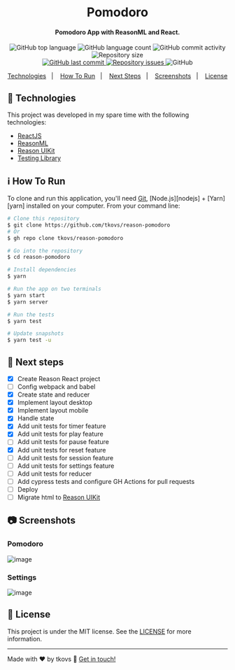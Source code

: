 <h1 align="center">
  <br>
  Pomodoro
</h1>

<h4 align="center">
  Pomodoro App with ReasonML and React.
</h4>
<p align="center">
  <img alt="GitHub top language" src="https://img.shields.io/github/languages/top/tkovs/reason-pomodoro.svg">

  <img alt="GitHub language count" src="https://img.shields.io/github/languages/count/tkovs/reason-pomodoro.svg">
  
  <img alt="GitHub commit activity" src="https://img.shields.io/github/commit-activity/m/tkovs/reason-pomodoro.svg">

  <img alt="Repository size" src="https://img.shields.io/github/repo-size/tkovs/reason-pomodoro.svg">
  <br />
  <a href="https://github.com/tkovs/reason-pomodoro/commits/master">
    <img alt="GitHub last commit" src="https://img.shields.io/github/last-commit/tkovs/reason-pomodoro.svg">
  </a>

  <a href="https://github.com/tkovs/reason-pomodoro/issues">
    <img alt="Repository issues" src="https://img.shields.io/github/issues/tkovs/reason-pomodoro.svg">
  </a>

  <img alt="GitHub" src="https://img.shields.io/github/license/tkovs/reason-pomodoro.svg">
</p>

<p align="center">
  <a href="#rocket-technologies">Technologies</a>&nbsp;&nbsp;&nbsp;|&nbsp;&nbsp;&nbsp;
  <a href="#information_source-how-to-run">How To Run</a>&nbsp;&nbsp;&nbsp;|&nbsp;&nbsp;&nbsp;
  <a href="#runner-next-steps">Next Steps</a>&nbsp;&nbsp;&nbsp;|&nbsp;&nbsp;&nbsp;
  <a href="#camera-screenshots">Screenshots</a>&nbsp;&nbsp;&nbsp;|&nbsp;&nbsp;&nbsp;
  <a href="#memo-license">License</a>
</p>

## :rocket: Technologies

This project was developed in my spare time with the following technologies:

-  [ReactJS](https://reactjs.org)
-  [ReasonML](https://reasonml.github.io)
-  [Reason UIKit](https://github.com/tkovs/reason-uikit)
-  [Testing Library](https://testing-library.com)

## :information_source: How To Run

To clone and run this application, you'll need [Git](https://git-scm.com), [Node.js][nodejs] + [Yarn][yarn] installed on your computer. From your command line:

```bash
# Clone this repository
$ git clone https://github.com/tkovs/reason-pomodoro
# Or
$ gh repo clone tkovs/reason-pomodoro

# Go into the repository
$ cd reason-pomodoro

# Install dependencies
$ yarn

# Run the app on two terminals
$ yarn start
$ yarn server

# Run the tests
$ yarn test

# Update snapshots
$ yarn test -u
```

## :runner: Next steps

- [x] Create Reason React project
- [ ] Config webpack and babel
- [x] Create state and reducer
- [x] Implement layout desktop
- [x] Implement layout mobile
- [x] Handle state
- [x] Add unit tests for timer feature
- [x] Add unit tests for play feature
- [ ] Add unit tests for pause feature
- [x] Add unit tests for reset feature
- [ ] Add unit tests for session feature
- [ ] Add unit tests for settings feature
- [ ] Add unit tests for reducer
- [ ] Add cypress tests and configure GH Actions for pull requests
- [ ] Deploy
- [ ] Migrate html to [Reason UIKit](https://github.com/tkovs/reason-uikit)

## :camera: Screenshots

### Pomodoro
![image](https://user-images.githubusercontent.com/8717661/98301198-266bfa00-1f99-11eb-83b8-f11ec4efa93d.png)

### Settings
![image](https://user-images.githubusercontent.com/8717661/98301628-d5103a80-1f99-11eb-8ecd-cfe2a4418082.png)


## :memo: License
This project is under the MIT license. See the [LICENSE](https://github.com/tkovs/reason-pomodoro/blob/master/LICENSE) for more information.

---

Made with ♥ by tkovs :wave: [Get in touch!](https://www.linkedin.com/in/tkovs/)
